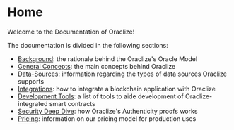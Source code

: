 # Home

Welcome to the Documentation of Oraclize!

The documentation is divided in the following sections:

* [Background](#background): the rationale behind the Oraclize's Oracle Model
* [General Concepts](#general-concepts): the main concepts behind Oraclize 
* [Data-Sources](#data-source):  information regarding the types of data sources Oraclize supports
* [Integrations](#integrations): how to integrate a blockchain application with Oraclize
* [Development Tools](#development-tools): a list of tools to aide development of Oraclize-integrated smart contracts
* [Security Deep Dive](#security-deep-dive): how Oraclize's Authenticity proofs works 
* [Pricing](#pricing): information on our pricing model for production uses 

